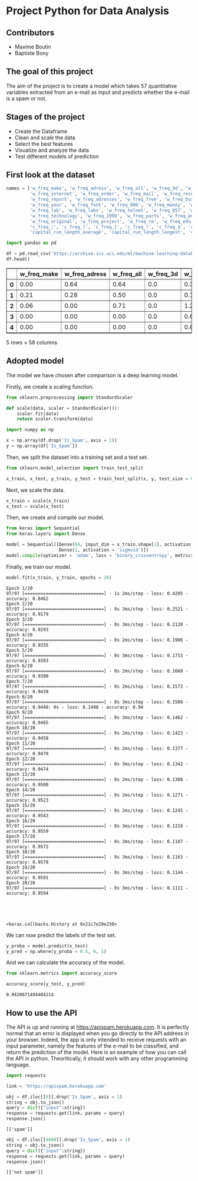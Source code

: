 # Project Python for Data Analysis

## Contributors
- Maxime Boutin
- Baptiste Bony

## The goal of this project
The aim of the project is to create a model which takes 57 quantitative variables extracted from an e-mail as input and predicts whether the e-mail is a spam or not. 

## Stages of the project 
- Create the Dataframe
- Clean and scale the data 
- Select the best features
- Visualize and analyze the data
- Test different models of prediction

## First look at the dataset
```python
names = ['w_freq_make', 'w_freq_adress', 'w_freq_all', 'w_freq_3d', 'w_freq_our', 'w_freq_over', 'w_freq_remove',
         'w_freq_internet', 'w_freq_order', 'w_freq_mail', 'w_freq_receive', 'w_freq_will', 'w_freq_people',
         'w_freq_report', 'w_freq_adresses', 'w_freq_free', 'w_freq_business', 'w_freq_email', 'w_freq_you', 'w_freq_credit',
         'w_freq_your', 'w_freq_font', 'w_freq_000', 'w_freq_money', 'w_freq_hp', 'w_freq_hpl', 'w_freq_george', 'w_freq_650',
         'w_freq_lab', 'w_freq_labs', 'w_freq_telnet', 'w_freq_857', 'w_freq_data', 'w_freq_415', 'w_freq_85',
         'w_freq_technology', 'w_freq_1999', 'w_freq_parts', 'w_freq_pm', 'w_freq_direct', 'w_freq_cs', 'w_freq_meeting',
         'w_freq_original', 'w_freq_project', 'w_freq_re', 'w_freq_edu', 'w_freq_table', 'w_freq_conference',
         'c_freq_;', 'c_freq_(', 'c_freq_[', 'c_freq_!', 'c_freq_$', 'c_freq_#',
         'capital_run_length_average', 'capital_run_length_longest', 'capital_run_length_total', 'Is_Spam']
```


```python
import pandas as pd
```


```python
df = pd.read_csv('https://archive.ics.uci.edu/ml/machine-learning-databases/spambase/spambase.data', names=names)
df.head()
```




<div>
<table border="1" class="dataframe">
  <thead>
    <tr style="text-align: right;">
      <th></th>
      <th>w_freq_make</th>
      <th>w_freq_adress</th>
      <th>w_freq_all</th>
      <th>w_freq_3d</th>
      <th>w_freq_our</th>
      <th>w_freq_over</th>
      <th>w_freq_remove</th>
      <th>w_freq_internet</th>
      <th>w_freq_order</th>
      <th>w_freq_mail</th>
      <th>...</th>
      <th>c_freq_;</th>
      <th>c_freq_(</th>
      <th>c_freq_[</th>
      <th>c_freq_!</th>
      <th>c_freq_$</th>
      <th>c_freq_#</th>
      <th>capital_run_length_average</th>
      <th>capital_run_length_longest</th>
      <th>capital_run_length_total</th>
      <th>Is_Spam</th>
    </tr>
  </thead>
  <tbody>
    <tr>
      <th>0</th>
      <td>0.00</td>
      <td>0.64</td>
      <td>0.64</td>
      <td>0.0</td>
      <td>0.32</td>
      <td>0.00</td>
      <td>0.00</td>
      <td>0.00</td>
      <td>0.00</td>
      <td>0.00</td>
      <td>...</td>
      <td>0.00</td>
      <td>0.000</td>
      <td>0.0</td>
      <td>0.778</td>
      <td>0.000</td>
      <td>0.000</td>
      <td>3.756</td>
      <td>61</td>
      <td>278</td>
      <td>1</td>
    </tr>
    <tr>
      <th>1</th>
      <td>0.21</td>
      <td>0.28</td>
      <td>0.50</td>
      <td>0.0</td>
      <td>0.14</td>
      <td>0.28</td>
      <td>0.21</td>
      <td>0.07</td>
      <td>0.00</td>
      <td>0.94</td>
      <td>...</td>
      <td>0.00</td>
      <td>0.132</td>
      <td>0.0</td>
      <td>0.372</td>
      <td>0.180</td>
      <td>0.048</td>
      <td>5.114</td>
      <td>101</td>
      <td>1028</td>
      <td>1</td>
    </tr>
    <tr>
      <th>2</th>
      <td>0.06</td>
      <td>0.00</td>
      <td>0.71</td>
      <td>0.0</td>
      <td>1.23</td>
      <td>0.19</td>
      <td>0.19</td>
      <td>0.12</td>
      <td>0.64</td>
      <td>0.25</td>
      <td>...</td>
      <td>0.01</td>
      <td>0.143</td>
      <td>0.0</td>
      <td>0.276</td>
      <td>0.184</td>
      <td>0.010</td>
      <td>9.821</td>
      <td>485</td>
      <td>2259</td>
      <td>1</td>
    </tr>
    <tr>
      <th>3</th>
      <td>0.00</td>
      <td>0.00</td>
      <td>0.00</td>
      <td>0.0</td>
      <td>0.63</td>
      <td>0.00</td>
      <td>0.31</td>
      <td>0.63</td>
      <td>0.31</td>
      <td>0.63</td>
      <td>...</td>
      <td>0.00</td>
      <td>0.137</td>
      <td>0.0</td>
      <td>0.137</td>
      <td>0.000</td>
      <td>0.000</td>
      <td>3.537</td>
      <td>40</td>
      <td>191</td>
      <td>1</td>
    </tr>
    <tr>
      <th>4</th>
      <td>0.00</td>
      <td>0.00</td>
      <td>0.00</td>
      <td>0.0</td>
      <td>0.63</td>
      <td>0.00</td>
      <td>0.31</td>
      <td>0.63</td>
      <td>0.31</td>
      <td>0.63</td>
      <td>...</td>
      <td>0.00</td>
      <td>0.135</td>
      <td>0.0</td>
      <td>0.135</td>
      <td>0.000</td>
      <td>0.000</td>
      <td>3.537</td>
      <td>40</td>
      <td>191</td>
      <td>1</td>
    </tr>
  </tbody>
</table>
<p>5 rows × 58 columns</p>
</div>

## Adopted model
The model we have chosen after comparison is a deep learning model.

Firstly, we create a scaling function.


```python
from sklearn.preprocessing import StandardScaler
```


```python
def scale(data, scaler = StandardScaler()):
    scaler.fit(data)
    return scaler.transform(data)
```


```python
import numpy as np
```


```python
x = np.array(df.drop('Is_Spam', axis = 1))
y = np.array(df['Is_Spam'])
```

Then, we split the dataset into a training set and a test set.


```python
from sklearn.model_selection import train_test_split
```


```python
x_train, x_test, y_train, y_test = train_test_split(x, y, test_size = 0.33)
```

Next, we scale the data.


```python
x_train = scale(x_train)
x_test = scale(x_test)
```

Then, we create and compile our model.


```python
from keras import Sequential
from keras.layers import Dense
```


```python
model = Sequential([Dense(64, input_dim = x_train.shape[1], activation = 'relu'), 
                    Dense(1, activation = 'sigmoid')])
model.compile(optimizer = 'adam', loss = 'binary_crossentropy', metrics = ['accuracy'])
```

Finally, we train our model.


```python
model.fit(x_train, y_train, epochs = 20)
```

    Epoch 1/20
    97/97 [==============================] - 1s 2ms/step - loss: 0.4295 - accuracy: 0.8462
    Epoch 2/20
    97/97 [==============================] - 0s 3ms/step - loss: 0.2521 - accuracy: 0.9179
    Epoch 3/20
    97/97 [==============================] - 0s 3ms/step - loss: 0.2120 - accuracy: 0.9293
    Epoch 4/20
    97/97 [==============================] - 0s 2ms/step - loss: 0.1906 - accuracy: 0.9335
    Epoch 5/20
    97/97 [==============================] - 0s 3ms/step - loss: 0.1753 - accuracy: 0.9393
    Epoch 6/20
    97/97 [==============================] - 0s 2ms/step - loss: 0.1660 - accuracy: 0.9390
    Epoch 7/20
    97/97 [==============================] - 0s 2ms/step - loss: 0.1573 - accuracy: 0.9439
    Epoch 8/20
    97/97 [==============================] - 0s 3ms/step - loss: 0.1508 - accuracy: 0.9448: 0s - loss: 0.1498 - accuracy: 0.94
    Epoch 9/20
    97/97 [==============================] - 0s 3ms/step - loss: 0.1462 - accuracy: 0.9465
    Epoch 10/20
    97/97 [==============================] - 0s 2ms/step - loss: 0.1423 - accuracy: 0.9458
    Epoch 11/20
    97/97 [==============================] - 0s 2ms/step - loss: 0.1377 - accuracy: 0.9478
    Epoch 12/20
    97/97 [==============================] - 0s 3ms/step - loss: 0.1342 - accuracy: 0.9474
    Epoch 13/20
    97/97 [==============================] - 0s 2ms/step - loss: 0.1308 - accuracy: 0.9500
    Epoch 14/20
    97/97 [==============================] - 0s 2ms/step - loss: 0.1271 - accuracy: 0.9523
    Epoch 15/20
    97/97 [==============================] - 0s 2ms/step - loss: 0.1245 - accuracy: 0.9543
    Epoch 16/20
    97/97 [==============================] - 0s 3ms/step - loss: 0.1218 - accuracy: 0.9559
    Epoch 17/20
    97/97 [==============================] - 0s 3ms/step - loss: 0.1187 - accuracy: 0.9572
    Epoch 18/20
    97/97 [==============================] - 0s 3ms/step - loss: 0.1163 - accuracy: 0.9578
    Epoch 19/20
    97/97 [==============================] - 0s 3ms/step - loss: 0.1144 - accuracy: 0.9591
    Epoch 20/20
    97/97 [==============================] - 0s 3ms/step - loss: 0.1111 - accuracy: 0.9594
    




    <keras.callbacks.History at 0x21c7e28e250>



We can now predict the labels of the test set.


```python
y_proba = model.predict(x_test)
y_pred = np.where(y_proba < 0.5, 0, 1)
```

And we can calculate the accuracy of the model.


```python
from sklearn.metrics import accuracy_score
```


```python
accuracy_score(y_test, y_pred)
```




    0.9420671494404214




## How to use the API
The API is up and running at https://apispam.herokuapp.com.
It is perfectly normal that an error is displayed when you go directly to the API address in your browser. Indeed, the app is only intended to receive requests with an input parameter, namely the features of the e-mail to be classified, and return the prediction of the model.
Here is an example of how you can call the API in python. Theoritically, it should work with any other programming language.


```python
import requests
```


```python
link = 'https://apispam.herokuapp.com'
```


```python
obj = df.iloc[[0]].drop('Is_Spam', axis = 1)
string = obj.to_json()
query = dict({"input":string})
response = requests.get(link, params = query)
response.json()
```




    [['spam']]




```python
obj = df.iloc[[4600]].drop('Is_Spam', axis = 1)
string = obj.to_json()
query = dict({"input":string})
response = requests.get(link, params = query)
response.json()
```




    [['not spam']]

